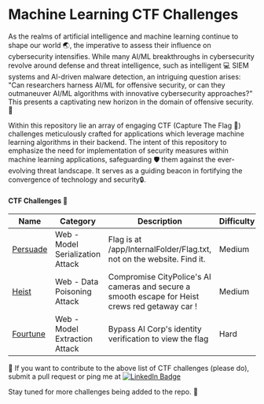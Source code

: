 # Machine Learning CTF Challenges

As the realms of artificial intelligence and machine learning continue to shape our world :earth_asia:, the imperative to assess their influence on cybersecurity intensifies. While many AI/ML breakthroughs in cybersecurity revolve around defense and threat intelligence, such as intelligent :computer: SIEM systems and AI-driven malware detection, an intriguing question arises: "Can researchers harness AI/ML for offensive security, or can they outmaneuver AI/ML algorithms with innovative cybersecurity approaches?" This presents a captivating new horizon in the domain of offensive security.🚀

Within this repository lie an array of engaging CTF (Capture The Flag :triangular_flag_on_post:) challenges meticulously crafted for applications which leverage machine learning algorithms in their backend. The intent of this repository to emphasize the need for implementation of security measures within machine learning applications, safeguarding 🛡️ them against the ever-evolving threat landscape. It serves as a guiding beacon in fortifying the convergence of technology and security🔒. 

#### CTF Challenges :open_file_folder:
| Name | Category | Description | Difficulty |
| --- | --- | --- | --- |
| [Persuade](/Persuade_ML_CTF_Challenge/) | Web - Model Serialization Attack | Flag is at /app/InternalFolder/Flag.txt, not on the website. Find it. | Medium |
| [Heist](/Heist_ML_CTF_Challenge/) | Web - Data Poisoning Attack | Compromise CityPolice's AI cameras and secure a smooth escape for Heist crews red getaway car ! | Medium |
| [Fourtune](/Fourtune_ML_CTF_Challenge/)  | Web - Model Extraction Attack | Bypass AI Corp's identity verification to view the flag | Hard |



:thought_balloon: If you want to contribute to the above list of CTF challenges (please do), submit a pull request or ping me at [![LinkedIn Badge](https://img.shields.io/badge/LinkedIn-0077B5?style=for-the-badge&logo=linkedin&logoColor=white)](https://in.linkedin.com/in/alex-devassy-358421138) 

Stay tuned for more challenges being added to the repo. :eyes:
